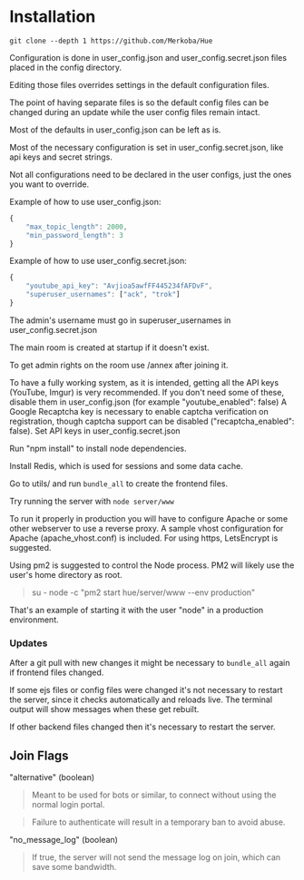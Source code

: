 # Installation

`git clone --depth 1 https://github.com/Merkoba/Hue`

Configuration is done in user_config.json and user_config.secret.json files placed in the config directory.

Editing those files overrides settings in the default configuration files. 

The point of having separate files is so the default config files can be changed during an update while the user config files remain intact.

Most of the defaults in user_config.json can be left as is.

Most of the necessary configuration is set in user_config.secret.json, like api keys and secret strings.

Not all configurations need to be declared in the user configs, just the ones you want to override.

Example of how to use user_config.json:

```javascript
{
    "max_topic_length": 2000,
    "min_password_length": 3
}
```

Example of how to use user_config.secret.json:

```javascript
{
    "youtube_api_key": "Avjioa5awfFF445234fAFDvF",
    "superuser_usernames": ["ack", "trok"]
}
```

The admin's username must go in superuser_usernames in user_config.secret.json

The main room is created at startup if it doesn't exist. 

To get admin rights on the room use /annex after joining it.

To have a fully working system, as it is intended, getting all the API keys (YouTube, Imgur) is very recommended. If you don't need some of these, disable them in user_config.json (for example "youtube_enabled": false) A Google Recaptcha key is necessary to enable captcha verification on registration, though captcha support can be disabled ("recaptcha_enabled": false). Set API keys in user_config.secret.json

Run "npm install" to install node dependencies.

Install Redis, which is used for sessions and some data cache.

Go to utils/ and run `bundle_all` to create the frontend files.

Try running the server with `node server/www`

To run it properly in production you will have to configure Apache or some other webserver to use a reverse proxy. A sample vhost configuration for Apache (apache_vhost.conf) is included. For using https, LetsEncrypt is suggested.

Using pm2 is suggested to control the Node process. PM2 will likely use the user's home directory as root.

>su - node -c "pm2 start hue/server/www --env production"

That's an example of starting it with the user "node" in a production environment.

### Updates

After a git pull with new changes it might be necessary to `bundle_all` again if frontend files changed.

If some ejs files or config files were changed it's not necessary to restart the server, since it checks automatically and reloads live. The terminal output will show messages when these get rebuilt.

If other backend files changed then it's necessary to restart the server.

## Join Flags

"alternative" (boolean)
>Meant to be used for bots or similar, to connect without using the normal login portal.

>Failure to authenticate will result in a temporary ban to avoid abuse.

"no_message_log" (boolean)
>If true, the server will not send the message log on join, which can save some bandwidth.